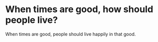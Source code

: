 # When times are good, how should people live?

When times are good, people should live happily in that good.
